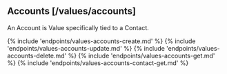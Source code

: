 ## Accounts [/values/accounts]

An Account is Value specifically tied to a Contact.

{% include 'endpoints/values-accounts-create.md' %}
{% include 'endpoints/values-accounts-update.md' %}
{% include 'endpoints/values-accounts-delete.md' %}
{% include 'endpoints/values-accounts-get.md' %}
{% include 'endpoints/values-accounts-contact-get.md' %}
